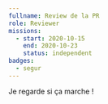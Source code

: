 ```yaml
---
fullname: Review de la PR
role: Reviewer
missions:
  - start: 2020-10-15
    end: 2020-10-23
    status: independent
badges:
  - segur
---
```


Je regarde si ça marche !
